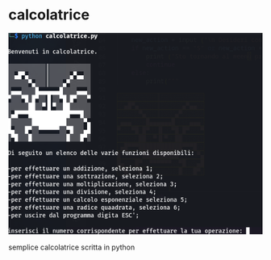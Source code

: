 # calcolatrice

![Screenshot calcolatrice.py_](Schermata%20del%202023-05-27%2010-30-40.png)

semplice calcolatrice scritta in python
